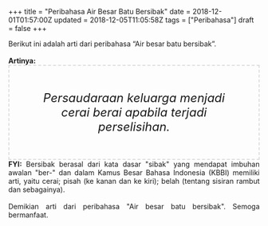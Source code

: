 +++
title = "Peribahasa Air Besar Batu Bersibak"
date = 2018-12-01T01:57:00Z
updated = 2018-12-05T11:05:58Z
tags = ["Peribahasa"]
draft = false
+++

<div dir="ltr" style="text-align: left;" trbidi="on"><div style="text-align: justify;">Berikut ini adalah arti dari peribahasa “Air besar batu bersibak”.</div><br /><div style="text-align: justify;"><b>Artinya:</b></div><div style="border: 2px dashed #ddd; font-size: 24px; height: auto; margin: 0 auto; padding: 50px; text-align: center; width: auto;"><i>Persaudaraan keluarga menjadi cerai berai apabila terjadi perselisihan.</i></div><div style="text-align: justify;"><b>FYI:</b> Bersibak berasal dari kata dasar "sibak" yang mendapat imbuhan awalan "ber-" dan dalam Kamus Besar Bahasa Indonesia (KBBI) memiliki arti, yaitu cerai; pisah (ke kanan dan ke kiri); belah (tentang sisiran rambut dan sebagainya).<br /><br /></div><div style="text-align: justify;">Demikian arti dari peribahasa "Air besar batu bersibak". Semoga bermanfaat.</div></div>
